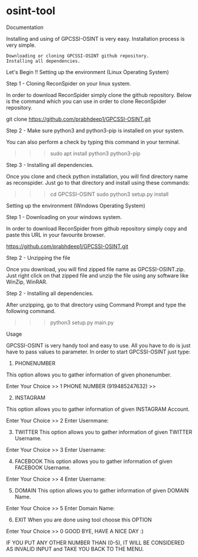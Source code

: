 # osint-tool

Documentation

Installing and using of GPCSSI-OSINT is very easy. Installation process is very simple.

    Downloading or cloning GPCSSI-OSINT github repository.
    Installing all dependencies.

Let's Begin !!
Setting up the environment (Linux Operating System)

Step 1 - Cloning ReconSpider on your linux system.

In order to download ReconSpider simply clone the github repository. Below is the command which you can use in order to clone ReconSpider repository.

git clone https://github.com/prabhdeep1/GPCSSI-OSINT.git

Step 2 - Make sure python3 and python3-pip is installed on your system.

You can also perform a check by typing this command in your terminal.

>>>sudo apt install python3 python3-pip

Step 3 - Installing all dependencies.

Once you clone and check python installation, you will find directory name as reconspider. Just go to that directory and install using these commands:

>>>cd GPCSSI-OSINT 
>>>sudo python3 setup.py install

Setting up the environment (Windows Operating System)

Step 1 - Downloading  on your windows system.

In order to download ReconSpider from github repository simply copy and paste this URL in your favourite browser.

https://github.com/prabhdeep1/GPCSSI-OSINT.git

Step 2 - Unzipping the file

Once you download, you will find zipped file name as GPCSSI-OSINT.zip. Just right click on that zipped file and unzip the file using any software like WinZip, WinRAR.

Step 2 - Installing all dependencies.

After unzipping, go to that directory using Command Prompt and type the following command.

>>>python3 setup.py main.py

Usage

GPCSSI-OSINT is very handy tool and easy to use. All you have to do is just have to pass values to parameter. In order to start GPCSSI-OSINT just type:

1. PHONENUMBER

This option allows you to gather information of given phonenumber.

Enter Your Choice >> 1
PHONE NUMBER (919485247632) >>

2. INSTAGRAM

This option allows you to gather information of given INSTAGRAM Account.

Enter Your Choice >> 2
Enter Usernmane: 

3. TWITTER
This option allows you to gather information of given TWITTER Username.

Enter Your Choice >> 3
Enter Username:

4. FACEBOOK
This option allows you to gather information of given FACEBOOK Username.

Enter Your Choice >> 4
Enter Username:

5. DOMAIN
This option allows you to gather information of given DOMAIN Name.

Enter Your Choice >> 5
Enter Domain Name:

6. EXIT
When you are done using tool choose this OPTION

Enter Your Choice >> 0
GOOD BYE, HAVE A NICE DAY :)

IF YOU PUT ANY OTHER NUMBER THAN (0-5), IT WILL BE CONSIDERED AS INVALID INPUT and TAKE YOU BACK TO THE MENU.



